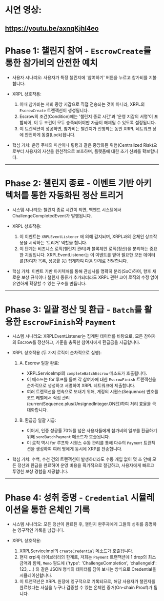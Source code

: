 # 시연 영상:
  ## https://youtu.be/axnqKjhl4eo


# Phase 1: 챌린지 참여 - `EscrowCreate`를 통한 참가비의 안전한 예치

   * 사용자 시나리오:
      사용자가 특정 챌린지에 '참여하기' 버튼을 누르고 참가비를 지불합니다.

   * XRPL 상호작용:
       1. 이때 참가비는 저희 중앙 지갑으로 직접 전송되는 것이 아니라, XRPL의 `EscrowCreate` 트랜잭션이 생성됩니다.
       2. Escrow의 조건(Condition)에는 '챌린지 종료 시간'과 '운영 지갑의 서명'이 포함되어, 이 두 조건이 모두 충족되어야만 자금이 해제될 수 있도록 설정됩니다.
       3. 이 트랜잭션이 성공하면, 참가비는 챌린지가 진행되는 동안 XRPL 네트워크 상에 안전하게 동결(Lock)됩니다.

   * 핵심 가치:
      운영 주체의 파산이나 횡령과 같은 중앙화된 위험(Centralized Risk)으로부터 사용자의 자산을 원천적으로 보호하며, 플랫폼에 대한 초기 신뢰를 확보합니다.

  ---

# Phase 2: 챌린지 종료 - 이벤트 기반 아키텍처를 통한 자동화된 정산 트리거

   * 시스템 시나리오:
      챌린지 종료 시간이 되면, 백엔드 시스템에서 ChallengeCompletedEvent가 발행됩니다.

   * XRPL 상호작용:
       1. 이 이벤트는 `XRPLEventListener` 에 의해 감지되며, XRPL과의 온체인 상호작용을 시작하는 '트리거' 역할을 합니다.
       2. 이 단계는 비즈니스 로직(챌린지 관리)과 블록체인 로직(정산)을 분리하는 중요한 지점입니다. XRPLEventListener는 이 이벤트를 받아 필요한 모든 데이터를(참여자 목록, 성공률 등)
          집계하여 다음 단계로 전달합니다.

   * 핵심 가치:
      이벤트 기반 아키텍처를 통해 관심사를 명확히 분리(SoC)하여, 향후 새로운 보상 규칙이나 챌린지 종류가 추가되더라도 XRPL 관련 코어 로직의 수정 없이 유연하게 확장할 수 있는 구조를
  만듭니다.

  ---

# Phase 3: 일괄 정산 및 환급 - `Batch`를 활용한 `EscrowFinish`와 `Payment`

   * 시스템 시나리오:
      XRPLEventListener는 집계된 데이터를 바탕으로, 모든 참여자의 Escrow를 정산하고, 기준을 충족한 참여자에게 환급금을 지급합니다.

   * XRPL 상호작용 (두 가지 로직이 순차적으로 실행):
       1. A. Escrow 일괄 완료:
           * XRPLServiceImpl의 `completeBatchEscrow` 메소드가 호출됩니다.
           * 이 메소드는 for 루프를 돌며 각 참여자에 대한 `EscrowFinish` 트랜잭션을 순차적으로 생성하고 서명하여 XRPL 네트워크에 제출합니다.
           * 여러 트랜잭션을 연속으로 보내기 위해, 계정의 시퀀스(Sequence) 번호를 코드 레벨에서 직접 관리(currentSequence.plus(UnsignedInteger.ONE))하여 처리 효율을 극대화합니다.

       2. B. 환급금 일괄 지급:
           * 이어서, 인증 성공률 70%를 넘은 사용자들에게 참가비의 일부를 환급하기 위해 `sendBatchPayment` 메소드가 호출됩니다.
           * 이 로직 역시 for 루프와 시퀀스 수동 관리를 통해 다수의 `Payment` 트랜잭션을 생성하여 여러 명에게 동시에 XRP를 전송합니다.

   * 핵심 가치:
      수백, 수천 건의 트랜잭션이 발생하더라도 수동 개입 없이 몇 초 안에 모든 정산과 환급을 완료하여 운영 비용을 획기적으로 절감하고, 사용자에게 빠르고 투명한 보상 경험을 제공합니다.

  ---

# Phase 4: 성취 증명 - `Credential` 시뮬레이션을 통한 온체인 기록

   * 시스템 시나리오:
      모든 정산이 완료된 후, 챌린지 완주자에게 그들의 성취를 증명하는 영구적인 기록을 남깁니다.

   * XRPL 상호작용:
       1. XRPLServiceImpl의 `createCredential` 메소드가 호출됩니다.
       2. 현재 xrpl4j 라이브러리의 한계로, 저희는 `Payment` 트랜잭션에 1 drop의 최소 금액과 함께, `Memo` 필드에 {'type': 'ChallengeCompletion', 'challengeId': 123, ...} 와 같은 JSON
          형식의 데이터를 담아 보내는 방식으로 Credential을 시뮬레이션합니다.
       3. 이 트랜잭션은 XRPL 원장에 영구적으로 기록되므로, 해당 사용자가 챌린지를 완료했다는 사실을 누구나 검증할 수 있는 온체인 증거(On-chain Proof)가 됩니다.

